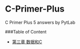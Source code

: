 # C-Primer-Plus
C Primer Plus 5 answers by PytLab

###Table of Content

 - [第三章 数据和C](https://github.com/PytLab/C-Primer-Plus/tree/master/ch03)